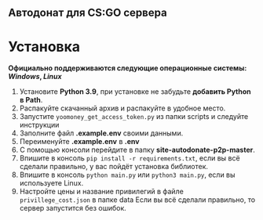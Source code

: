 ## Автодонат для CS:GO сервера

# Установка
**Официально поддерживаются следующие операционные системы: *Windows*, *Linux***

1. Установите **Python 3.9**, при установке не забудьте **добавить Python в Path**.
2. Распакуйте скачанный архив и распакуйте в удобное место.
3. Запустите ```yoomoney_get_access_token.py``` из папки scripts и следуйте инструкции
4. Заполните файл **.example.env** своими данными.
5. Переименуйте **.example.env** в **.env**
6. С помощью консоли перейдите в папку **site-autodonate-p2p-master**.
7. Впишите в консоль ```pip install -r requirements.txt```, если вы всё сделали правильно, у вас пойдёт установка библиотек.
8. Впишите в консоль ```python main.py``` или ```python3 main.py```, если вы используете Linux.
9. Настройте цены и название привилегий в файле ```privillege_cost.json``` в папке data
Если вы всё сделали правильно, то сервер запустится без ошибок.
